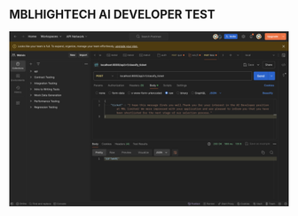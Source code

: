 ## MBLHIGHTECH AI DEVELOPER TEST


![alt text](https://github.com/codeNino/mbl_hightech_test/blob/main/response.png?raw=true)